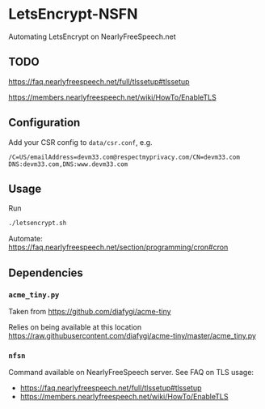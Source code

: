 # LetsEncrypt-NSFN

Automating LetsEncrypt on NearlyFreeSpeech.net

## TODO

<https://faq.nearlyfreespeech.net/full/tlssetup#tlssetup>

<https://members.nearlyfreespeech.net/wiki/HowTo/EnableTLS>

## Configuration

Add your CSR config to `data/csr.conf`, e.g.

```
/C=US/emailAddress=devm33.com@respectmyprivacy.com/CN=devm33.com
DNS:devm33.com,DNS:www.devm33.com
````

## Usage

Run
```sh
./letsencrypt.sh
```

Automate: <https://faq.nearlyfreespeech.net/section/programming/cron#cron>

## Dependencies

### `acme_tiny.py`

Taken from <https://github.com/diafygi/acme-tiny>

Relies on being available at this location
<https://raw.githubusercontent.com/diafygi/acme-tiny/master/acme_tiny.py>

### `nfsn`

Command available on NearlyFreeSpeech server. See FAQ on TLS usage:

- <https://faq.nearlyfreespeech.net/full/tlssetup#tlssetup>
- <https://members.nearlyfreespeech.net/wiki/HowTo/EnableTLS>
